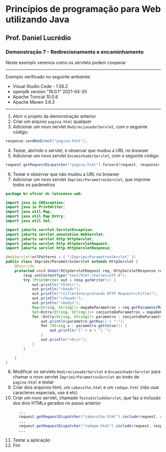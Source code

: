 # Princípios de programação para Web utilizando Java
## Prof. Daniel Lucrédio

### Demonstração 7 - Redirecionamento e encaminhamento

Neste exemplo veremos como os servlets podem cooperar

<hr>
Exemplo verificado no seguinte ambiente:

- Visual Studio Code - 1.56.2
- openjdk version "16.0.1" 2021-04-20
- Apache Tomcat 10.0.6
- Apache Maven 3.6.3
<hr>

1. Abrir o projeto da demonstração anterior
2. Criar um arquivo ```pagina.html``` qualquer
3. Adicionar um novo servlet ```RedirecionadorServlet```, com o seguinte código:

```java
response.sendRedirect("pagina.html");
```

4. Testar, abrindo o servlet, e observar que mudou a URL no browser
5. Adicionar um novo servlet ```EncaminhadorServlet```, com o seguinte código:

```java
request.getRequestDispatcher("pagina.html").forward(request, response);
```

6. Testar e observar que não mudou a URL no browser
7. Adicionar um novo servlet ```ImprimirParametrosServlet```, que imprime todos os parâmetros

```java
package br.ufscar.dc.latosensu.web;

import java.io.IOException;
import java.io.PrintWriter;
import java.util.Map;
import java.util.Map.Entry;
import java.util.Set;

import jakarta.servlet.ServletException;
import jakarta.servlet.annotation.WebServlet;
import jakarta.servlet.http.HttpServlet;
import jakarta.servlet.http.HttpServletRequest;
import jakarta.servlet.http.HttpServletResponse;

@WebServlet(urlPatterns = { "/ImprimirParametrosServlet" })
public class ImprimirParametrosServlet extends HttpServlet {
    @Override
    protected void doGet(HttpServletRequest req, HttpServletResponse resp) throws ServletException, IOException {
        resp.setContentType("text/html;charset=UTF-8");
        try (PrintWriter out = resp.getWriter()) {
            out.println("<html>");
            out.println("<head>");
            out.println("<title>Interpretando HTTP Request</title>");
            out.println("</head>");
            out.println("<body>");
            Map<String, String[]> mapaDeParametros = req.getParameterMap();
            Set<Entry<String, String[]>> conjuntoDeParametros = mapaDeParametros.entrySet();
            for (Entry<String, String[]> parametro : conjuntoDeParametros) {
                out.println(parametro.getKey() + ":");
                for (String v : parametro.getValue()) {
                    out.println("[" + v + "] ");
                }
                out.println("<br/>");
            }
        }

    }
}

```

8. Modificar os servlets ```RedirecionadorServlet``` e ```EncaminhadorServlet``` para chamar o novo servlet ```ImprimirParametrosServlet``` ao invés de ```pagina.html``` e testar
9. Criar dois arquivos html, um ```cabecalho.html``` e um ```rodape.html``` (não usar caracteres especiais, use &aacute; etc)
10. Criar um novo servlet, chamado ```TestaIncludeServlet```, que faz a inclusão dos dois HTMLs gerados no passo anterior

```java
      ...
      request.getRequestDispatcher("cabecalho.html").include(request, response);
      ...
      request.getRequestDispatcher("rodape.html").include(request, response);
      ...
```

11. Testar a aplicação
12. Fim
